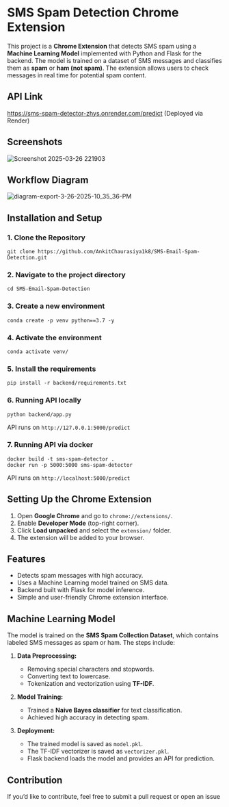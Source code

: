 # SMS Spam Detection Chrome Extension

This project is a **Chrome Extension** that detects SMS spam using a **Machine Learning Model** implemented with Python and Flask for the backend. The model is trained on a dataset of SMS messages and classifies them as **spam** or **ham (not spam)**. The extension allows users to check messages in real time for potential spam content.

## API Link 
https://sms-spam-detector-zhys.onrender.com/predict
(Deployed via Render)

## Screenshots
![Screenshot 2025-03-26 221903](https://github.com/user-attachments/assets/114a1a94-2124-4158-8029-ddea2de9b7e3)

## Workflow Diagram

![diagram-export-3-26-2025-10_35_36-PM](https://github.com/user-attachments/assets/e20e00b7-ac80-4224-b777-f8f1896f5e0a)

## Installation and Setup

### 1. Clone the Repository
```
git clone https://github.com/AnkitChaurasiya1k8/SMS-Email-Spam-Detection.git
```
### 2. Navigate to the project directory
```
cd SMS-Email-Spam-Detection
```
### 3. Create a new environment
```
conda create -p venv python==3.7 -y
```
### 4. Activate the environment
```
conda activate venv/
```
### 5. Install the requirements
```
pip install -r backend/requirements.txt
```
### 6. Running API locally
```
python backend/app.py
```
API runs on `http://127.0.0.1:5000/predict`

### 7. Running API via docker
```
docker build -t sms-spam-detector .
docker run -p 5000:5000 sms-spam-detector
```
API runs on `http://localhost:5000/predict`

## Setting Up the Chrome Extension
1. Open **Google Chrome** and go to `chrome://extensions/`.
2. Enable **Developer Mode** (top-right corner).
3. Click **Load unpacked** and select the `extension/` folder.
4. The extension will be added to your browser.

## Features
- Detects spam messages with high accuracy.
- Uses a Machine Learning model trained on SMS data.
- Backend built with Flask for model inference.
- Simple and user-friendly Chrome extension interface.


## Machine Learning Model
The model is trained on the **SMS Spam Collection Dataset**, which contains labeled SMS messages as spam or ham. The steps include:

1. **Data Preprocessing:**
   - Removing special characters and stopwords.
   - Converting text to lowercase.
   - Tokenization and vectorization using **TF-IDF**.

2. **Model Training:**
   - Trained a **Naive Bayes classifier** for text classification.
   - Achieved high accuracy in detecting spam.

3. **Deployment:**
   - The trained model is saved as `model.pkl`.
   - The TF-IDF vectorizer is saved as  `vectorizer.pkl`.
   - Flask backend loads the model and provides an API for prediction.
  
## Contribution
If you’d like to contribute, feel free to submit a pull request or open an issue

